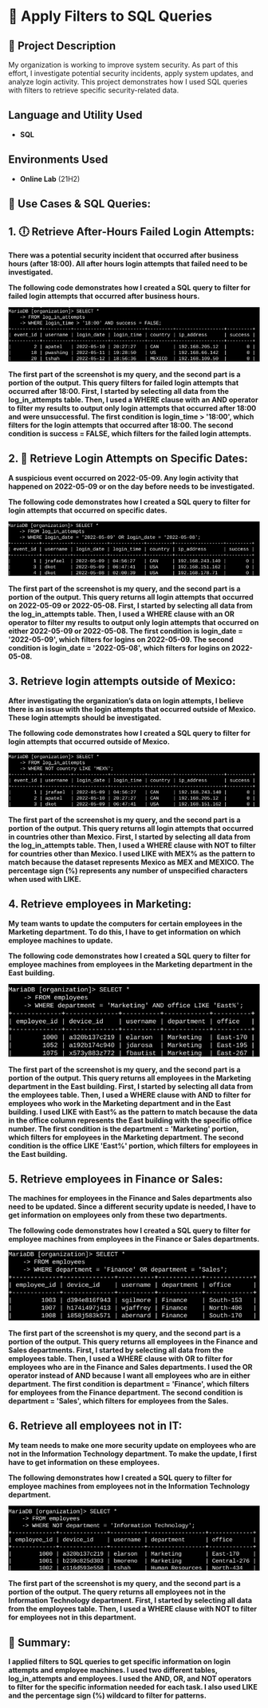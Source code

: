 <h1>🔐 Apply Filters to SQL Queries</h1>


<h2>📘 Project Description</h2>
My organization is working to improve system security. As part of this effort, I investigate potential security incidents, apply system updates, and analyze login activity. This project demonstrates how I used SQL queries with filters to retrieve specific security-related data.
<br />


<h2>Language and Utility Used</h2>

- <b>SQL</b> 
  
<h2>Environments Used </h2>

- <b>Online Lab</b> (21H2)

<h2>🧪 Use Cases & SQL Queries:</h2>

<b>
<h2>1. 🕕 Retrieve After-Hours Failed Login Attempts: <br/></h2>
<b/> <p></p>
<b>There was a potential security incident that occurred after business hours (after 18:00). All after hours login attempts that failed need to be investigated.

The following code demonstrates how I created a SQL query to filter for failed login attempts that occurred after business hours.
</b>

![image alt](https://github.com/KaiFaley/-Apply-Filters-to-SQL-Queries/blob/ad9ac328b6378f1791f22a4249c5570b0fda0574/sqlimage1.png)

<b/> <p></p>
<b>The first part of the screenshot is my query, and the second part is a portion of the output. This query filters for failed login attempts that occurred after 18:00. First, I started by selecting all data from the log_in_attempts table. Then, I used a WHERE clause with an AND operator to filter my results to output only login attempts that occurred after 18:00 and were unsuccessful. The first condition is login_time > '18:00', which filters for the login attempts that occurred after 18:00. The second condition is success = FALSE, which filters for the failed login attempts. 
</b>


<b>
<h2>2. 📅 Retrieve Login Attempts on Specific Dates: <br/></h2>
<b/> <p></p>
<b>A suspicious event occurred on 2022-05-09. Any login activity that happened on 2022-05-09 or on the day before needs to be investigated.

The following code demonstrates how I created a SQL query to filter for login attempts that occurred on specific dates.

</b>

![image alt](https://github.com/KaiFaley/-Apply-Filters-to-SQL-Queries/blob/d202f66407b373dcd961b6a4ee892de8b2f66b3d/sqlimage2.png)

<b/> <p></p>
<b>The first part of the screenshot is my query, and the second part is a portion of the output. This query returns all login attempts that occurred on 2022-05-09 or 2022-05-08. First, I started by selecting all data from the log_in_attempts table. Then, I used a WHERE clause with an OR operator to filter my results to output only login attempts that occurred on either 2022-05-09 or 2022-05-08. The first condition is login_date = '2022-05-09', which filters for logins on 2022-05-09. The second condition is login_date = '2022-05-08', which filters for logins on 2022-05-08.
</b>

<b>
<h2>3. Retrieve login attempts outside of Mexico: <br/></h2>
<b/> <p></p>
<b>After investigating the organization’s data on login attempts, I believe there is an issue with the login attempts that occurred outside of Mexico. These login attempts should be investigated.

The following code demonstrates how I created a SQL query to filter for login attempts that occurred outside of Mexico. 

</b>

![image alt](https://github.com/KaiFaley/-Apply-Filters-to-SQL-Queries/blob/a071646f704bd92cd62e0903b19cd3c62a9b8109/sqlimage3.png)

<b>The first part of the screenshot is my query, and the second part is a portion of the output. This query returns all login attempts that occurred in countries other than Mexico. First, I started by selecting all data from the log_in_attempts table. Then, I used a WHERE clause with NOT to filter for countries other than Mexico. I used LIKE with MEX% as the pattern to match because the dataset represents Mexico as MEX and MEXICO. The percentage sign (%) represents any number of unspecified characters when used with LIKE. 
</b>

<b>
<h2>4. Retrieve employees in Marketing: <br/></h2>
<b/> <p></p>
<b>My team wants to update the computers for certain employees in the Marketing department. To do this, I have to get information on which employee machines to update.

The following code demonstrates how I created a SQL query to filter for employee machines from employees in the Marketing department in the East building.

</b>

![image alt](https://github.com/KaiFaley/-Apply-Filters-to-SQL-Queries/blob/a071646f704bd92cd62e0903b19cd3c62a9b8109/sqlimage4.png)

<b>The first part of the screenshot is my query, and the second part is a portion of the output. This query returns all employees in the Marketing department in the East building. First, I started by selecting all data from the employees table. Then, I used a WHERE clause with AND to filter for employees who work in the Marketing department and in the East building. I used LIKE with East% as the pattern to match because the data in the office column represents the East building with the specific office number. The first condition is the department = 'Marketing' portion, which filters for employees in the Marketing department. The second condition is the office LIKE 'East%' portion, which filters for employees in the East building. 
</b>

<b>
<h2>5. Retrieve employees in Finance or Sales: <br/></h2>
<b/> <p></p>
<b>The machines for employees in the Finance and Sales departments also need to be updated. Since a different security update is needed, I have to get information on employees only from these two departments.

The following code demonstrates how I created a SQL query to filter for employee machines from employees in the Finance or Sales departments.

</b>

![image alt](https://github.com/KaiFaley/-Apply-Filters-to-SQL-Queries/blob/a071646f704bd92cd62e0903b19cd3c62a9b8109/sqlimage5.png)

<b>The first part of the screenshot is my query, and the second part is a portion of the output. This query returns all employees in the Finance and Sales departments. First, I started by selecting all data from the employees table. Then, I used a WHERE clause with OR to filter for employees who are in the Finance and Sales departments. I used the OR operator instead of AND because I want all employees who are in either department. The first condition is department = 'Finance', which filters for employees from the Finance department. The second condition is department = 'Sales', which filters for employees from the Sales. 
</b>

<b>
<h2>6. Retrieve all employees not in IT: <br/></h2>
<b/> <p></p>
<b>My team needs to make one more security update on employees who are not in the Information Technology department. To make the update, I first have to get information on these employees.

The following demonstrates how I created a SQL query to filter for employee machines from employees not in the  Information Technology department.

</b>

![image alt](https://github.com/KaiFaley/-Apply-Filters-to-SQL-Queries/blob/a071646f704bd92cd62e0903b19cd3c62a9b8109/sqlimage6.png)

<b>The first part of the screenshot is my query, and the second part is a portion of the output. The query returns all employees not in the Information Technology department. First, I started by selecting all data from the employees table. Then, I used a WHERE clause with NOT to filter for employees not in this department.
</b>


<h2>🧪 Summary:</h2>
</>
<b>I applied filters to SQL queries to get specific information on login attempts and employee machines. I used two different tables, log_in_attempts and employees. I used the AND, OR, and NOT operators to filter for the specific information needed for each task. I also used LIKE and the percentage sign (%) wildcard to filter for patterns.
</b>

